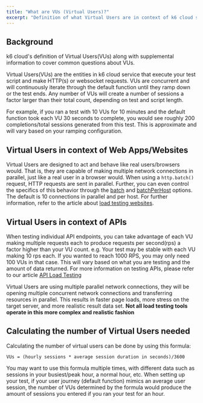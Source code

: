 ```yaml
---
title: "What are VUs (Virtual Users)?"
excerpt: "Definition of what Virtual Users are in context of k6 cloud service."
---
```


## Background

k6 cloud's definition of Virtual Users(VUs) along with supplemental information to cover common questions about VUs.

Virtual Users(VUs) are the entities in k6 cloud service that execute your test script and make HTTP(s) or websocket requests. VUs are concurrent and will continuously iterate through the default function until they ramp down or the test ends.  Any number of VUs will create a number of sessions a factor larger than their total count, depending on test and script length.

For example, if you ran a test with 10 VUs for 10 minutes and the default function took each VU 30 seconds to complete, you would see roughly 200 completions/total sessions generated from this test. This is approximate and will vary based on your ramping configuration.

## Virtual Users in context of Web Apps/Websites

Virtual Users are designed to act and behave like real users/browsers would. That is, they are capable of making multiple network connections in parallel, just like a real user in a browser would. When using a `http.batch()` request, HTTP requests are sent in parallel.  Further, you can even control the specifics of this behavior through the [batch](/using-k6/options#batch) and [batchPerHost](/using-k6/options#batchPerHost) options. The default is 10 connections in parallel and per host. For further information, refer to the article about [load testing websites](/testing-guides/load-testing-websites).


<!--
This should become a note?
When using our [Chrome Extension](/cloud/creating-and-running-a-test/recording-a-test-script) or [converting a HAR file](/cloud/creating-and-running-a-test/converters), all requests made within 500 ms of one another will be placed into a `http.batch()`.

-->

## Virtual Users in context of APIs

When testing individual API endpoints, you can take advantage of each VU making multiple requests each to produce requests per second(rps) a factor higher than your VU count.  e.g. Your test may be stable with each VU making 10 rps each. If you wanted to reach 1000 RPS, you may only need 100 VUs in that case. This will vary based on what you are testing and the amount of data returned. For more information on testing APIs, please refer to our article [API Load Testing](/testing-guides/api-load-testing)


Virtual Users are using multiple parallel network connections, they will be opening multiple concurrent network connections and transferring resources in parallel. This results in faster page loads, more stress on the target server, and more realistic result data set. **Not all load testing tools operate in this more complex and realistic fashion**

## Calculating the number of Virtual Users needed

Calculating the number of virtual users can be done by using this formula:

<div class="code-group" data-props='{"labels": ["Formula for calculating the number of VUs needed"]}'>

```shell
VUs = (hourly sessions * average session duration in seconds)/3600
```

</div>

You may want to use this formula multiple times, with different data such as sessions in your busiest/peak hour, a normal hour, etc. When setting up your test, if your user journey (default function) mimics an average user session, the number of VUs determined by the formula would produce the amount of sessions you entered if you ran your test for an hour.
